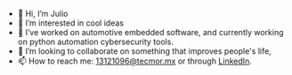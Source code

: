 - 👋 Hi, I’m Julio
- 👀 I’m interested in cool ideas
- 🌱 I’ve worked on automotive embedded software, and currently working on python automation cybersecurity tools.
- 💞️ I’m looking to collaborate on something that improves people's life,
- 📫 How to reach me: 13121096@tecmor.mx or through [LinkedIn](https://www.linkedin.com/in/julioasg/ "LinkedIn Profile").

<!---
julai1433/julai1433 is a ✨ special ✨ repository because its `README.md` (this file) appears on your GitHub profile.
You can click the Preview link to take a look at your changes.
--->
